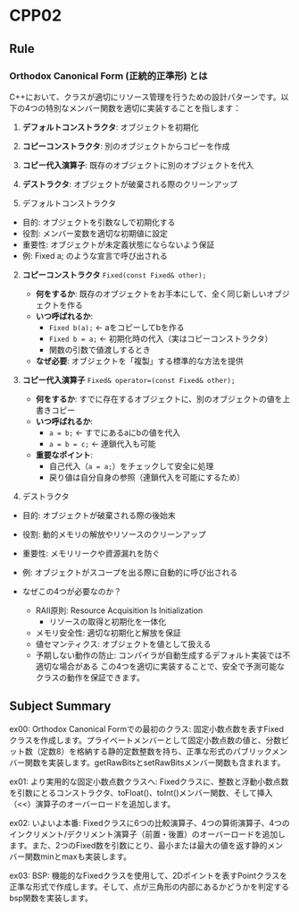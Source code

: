 # CPP02

## Rule

### Orthodox Canonical Form (正統的正準形) とは
C++において、クラスが適切にリソース管理を行うための設計パターンです。以下の4つの特別なメンバー関数を適切に実装することを指します：
1. **デフォルトコンストラクタ**: オブジェクトを初期化
2. **コピーコンストラクタ**: 別のオブジェクトからコピーを作成
3. **コピー代入演算子**: 既存のオブジェクトに別のオブジェクトを代入
4. **デストラクタ**: オブジェクトが破棄される際のクリーンアップ

1. デフォルトコンストラクタ
- 目的: オブジェクトを引数なしで初期化する
- 役割: メンバー変数を適切な初期値に設定
- 重要性: オブジェクトが未定義状態にならないよう保証
- 例: Fixed a; のような宣言で呼び出される

2. **コピーコンストラクタ** `Fixed(const Fixed& other);`
   - **何をするか**: 既存のオブジェクトをお手本にして、全く同じ新しいオブジェクトを作る
   - **いつ呼ばれるか**: 
     * `Fixed b(a);` ← aをコピーしてbを作る
     * `Fixed b = a;` ← 初期化時の代入（実はコピーコンストラクタ）
     * 関数の引数で値渡しするとき
   - **なぜ必要**: オブジェクトを「複製」する標準的な方法を提供

3. **コピー代入演算子** `Fixed& operator=(const Fixed& other);`
   - **何をするか**: すでに存在するオブジェクトに、別のオブジェクトの値を上書きコピー
   - **いつ呼ばれるか**:
     * `a = b;` ← すでにあるaにbの値を代入
     * `a = b = c;` ← 連鎖代入も可能
   - **重要なポイント**: 
     * 自己代入（`a = a;`）をチェックして安全に処理
     * 戻り値は自分自身の参照（連鎖代入を可能にするため）

4. デストラクタ
- 目的: オブジェクトが破棄される際の後始末
- 役割: 動的メモリの解放やリソースのクリーンアップ
- 重要性: メモリリークや資源漏れを防ぐ
- 例: オブジェクトがスコープを出る際に自動的に呼び出される

- なぜこの4つが必要なのか？
	- RAII原則: Resource Acquisition Is Initialization 
		- リソースの取得と初期化を一体化
	- メモリ安全性: 適切な初期化と解放を保証
	- 値セマンティクス: オブジェクトを値として扱える
	- 予期しない動作の防止: コンパイラが自動生成するデフォルト実装では不適切な場合がある
この4つを適切に実装することで、安全で予測可能なクラスの動作を保証できます。

## Subject Summary

ex00: Orthodox Canonical Formでの最初のクラス: 固定小数点数を表すFixedクラスを作成します。プライベートメンバーとして固定小数点数の値と、分数ビット数（定数8）を格納する静的定数整数を持ち、正準な形式のパブリックメンバー関数を実装します。getRawBitsとsetRawBitsメンバー関数も含まれます。

ex01: より実用的な固定小数点数クラスへ: Fixedクラスに、整数と浮動小数点数を引数にとるコンストラクタ、toFloat()、toInt()メンバー関数、そして挿入（<<）演算子のオーバーロードを追加します。

ex02: いよいよ本番: Fixedクラスに6つの比較演算子、4つの算術演算子、4つのインクリメント/デクリメント演算子（前置・後置）のオーバーロードを追加します。また、2つのFixed数を引数にとり、最小または最大の値を返す静的メンバー関数minとmaxも実装します。

ex03: BSP: 機能的なFixedクラスを使用して、2Dポイントを表すPointクラスを正準な形式で作成します。そして、点が三角形の内部にあるかどうかを判定するbsp関数を実装します。